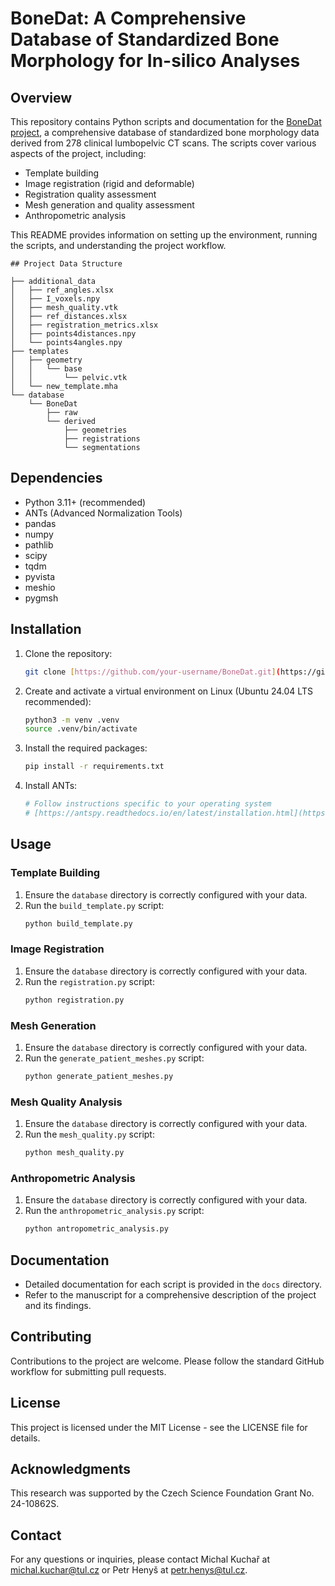 # BoneDat: A Comprehensive Database of Standardized Bone Morphology for In-silico Analyses

## Overview
This repository contains Python scripts and documentation for the [BoneDat project](https://zenodo.org/uploads/13970522), a comprehensive database of standardized bone morphology data derived from 278 clinical lumbopelvic CT scans. The scripts cover various aspects of the project, including:

- Template building
- Image registration (rigid and deformable)
- Registration quality assessment
- Mesh generation and quality assessment
- Anthropometric analysis

This README provides information on setting up the environment, running the scripts, and understanding the project workflow.
```
## Project Data Structure

├── additional_data
│   ├── ref_angles.xlsx
│   ├── I_voxels.npy
│   ├── mesh_quality.vtk
│   ├── ref_distances.xlsx
│   ├── registration_metrics.xlsx
│   ├── points4distances.npy
│   └── points4angles.npy
├── templates
│   ├── geometry
│   │   └── base
│   │       └── pelvic.vtk
│   └── new_template.mha
└── database
    └── BoneDat
        ├── raw
        └── derived
            ├── geometries
            ├── registrations
            └── segmentations

```
## Dependencies

- Python 3.11+ (recommended)
- ANTs (Advanced Normalization Tools)
- pandas
- numpy
- pathlib
- scipy
- tqdm
- pyvista
- meshio
- pygmsh

## Installation

1. Clone the repository:
   ```bash
   git clone [https://github.com/your-username/BoneDat.git](https://github.com/your-username/BoneDat.git)
   ```

2. Create and activate a virtual environment on Linux (Ubuntu 24.04 LTS recommended):
   ```bash
   python3 -m venv .venv
   source .venv/bin/activate
   ```

3. Install the required packages:
   ```bash
   pip install -r requirements.txt
   ```

4. Install ANTs:
   ```bash
   # Follow instructions specific to your operating system
   # [https://antspy.readthedocs.io/en/latest/installation.html](https://antspy.readthedocs.io/en/latest/installation.html)
   ```

## Usage

### Template Building

1. Ensure the `database` directory is correctly configured with your data.
2. Run the `build_template.py` script:
   ```bash
   python build_template.py
   ```

### Image Registration

1. Ensure the `database` directory is correctly configured with your data.
2. Run the `registration.py` script:
   ```bash
   python registration.py
   ```

### Mesh Generation

1. Ensure the `database` directory is correctly configured with your data.
2. Run the `generate_patient_meshes.py` script:
   ```bash
   python generate_patient_meshes.py
   ```

### Mesh Quality Analysis

1. Ensure the `database` directory is correctly configured with your data.
2. Run the `mesh_quality.py` script:
   ```bash
   python mesh_quality.py
   ```

### Anthropometric Analysis

1. Ensure the `database` directory is correctly configured with your data.
2. Run the `anthropometric_analysis.py` script:
   ```bash
   python antropometric_analysis.py
   ```

## Documentation

- Detailed documentation for each script is provided in the `docs` directory.
- Refer to the manuscript for a comprehensive description of the project and its findings.

## Contributing

Contributions to the project are welcome. Please follow the standard GitHub workflow for submitting pull requests.

## License

This project is licensed under the MIT License - see the LICENSE file for details.

## Acknowledgments

This research was supported by the Czech Science Foundation Grant No. 24-10862S.

## Contact

For any questions or inquiries, please contact Michal Kuchař at michal.kuchar@tul.cz or Petr Henyš at petr.henys@tul.cz.
```
